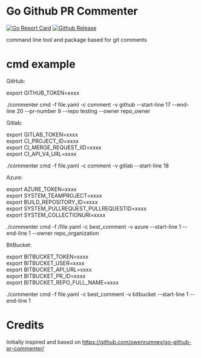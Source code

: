 # Go Github PR Commenter

[![Go Report Card](https://goreportcard.com/badge/github.com/khulnasoft-lab/go-github-pr-commenter)](https://goreportcard.com/report/github.com/khulnasoft-lab/go-github-pr-commenter) 
[![Github Release](https://img.shields.io/github/release/khulnasoft-lab/go-github-pr-commenter.svg)](https://github.com/khulnasoft-lab/go-github-pr-commenter/releases)

command line tool and package based for git comments

# cmd example  

GitHub: 

export GITHUB_TOKEN=xxxx

./commenter cmd -f file.yaml -c comment -v github --start-line 17 --end-line 20 --pr-number 9 --repo testing --owner repo_owner  

Gitlab:  

export GITLAB_TOKEN=xxxx  
export CI_PROJECT_ID=xxxx  
export CI_MERGE_REQUEST_IID=xxxx  
export CI_API_V4_URL=xxxx  
  
./commenter cmd -f file.yaml -c comment -v gitlab --start-line 18  

Azure:

export AZURE_TOKEN=xxxx  
export SYSTEM_TEAMPROJECT=xxxx  
export BUILD_REPOSITORY_ID=xxxx  
export SYSTEM_PULLREQUEST_PULLREQUESTID=xxxx  
export SYSTEM_COLLECTIONURI=xxxx  

./commenter cmd -f /file.yaml -c best_comment -v azure --start-line 1 --end-line 1  --owner repo_organization

BitBucket:

export BITBUCKET_TOKEN=xxxx  
export BITBUCKET_USER=xxxx  
export BITBUCKET_API_URL=xxxx   
export BITBUCKET_PR_ID=xxxx  
export BITBUCKET_REPO_FULL_NAME=xxxx  

./commenter cmd -f file.yaml -c best_comment -v bitbucket --start-line 1 --end-line 1

# Credits

Initially inspired and based on https://github.com/owenrumney/go-github-pr-commenter/ 
